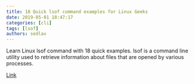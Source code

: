 ```yaml
---
title: 18 Quick lsof command examples for Linux Geeks
date: 2019-05-01 18:47:17
categories: [cli]
tags: [lsof]
authors: sedlav
---
```


Learn Linux lsof command with 18 quick examples. lsof is a command line utility used to retrieve information about files that are opened by various processes.

[Link](https://www.linuxtechi.com/lsof-command-examples-linux-geeks/)
